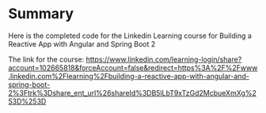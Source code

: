 # Summary
Here is the completed code for the Linkedin Learning course for Building a Reactive App with Angular and Spring Boot 2

The link for the course: https://www.linkedin.com/learning-login/share?account=102665818&forceAccount=false&redirect=https%3A%2F%2Fwww.linkedin.com%2Flearning%2Fbuilding-a-reactive-app-with-angular-and-spring-boot-2%3Ftrk%3Dshare_ent_url%26shareId%3DB5lLbT9xTzGd2McbueXmXg%253D%253D

